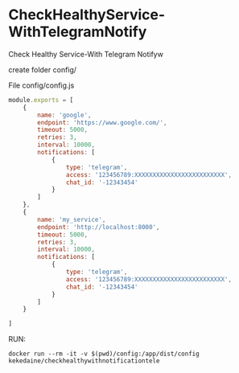 # CheckHealthyService-WithTelegramNotify
Check Healthy Service-With Telegram Notifyw

create folder config/

File config/config.js
```js
module.exports = [
    {
        name: 'google',
        endpoint: 'https://www.google.com/',
        timeout: 5000,
        retries: 3,
        interval: 10000,
        notifications: [
            {
                type: 'telegram',
                access: '123456789:XXXXXXXXXXXXXXXXXXXXXXXXX',
                chat_id: '-12343454'
            }
        ]
    },
    {
        name: 'my_service',
        endpoint: 'http://localhost:8000',
        timeout: 5000,
        retries: 3,
        interval: 10000,
        notifications: [
            {
                type: 'telegram',
                access: '123456789:XXXXXXXXXXXXXXXXXXXXXXXXX',
                chat_id: '-12343454'
            }
        ]
    }

]
```

RUN:
```
docker run --rm -it -v $(pwd)/config:/app/dist/config kekedaine/checkhealthywithnotificationtele
```